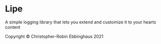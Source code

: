 # Lipe

A simple logging library that lets you extend and customize it to your hearts content

Copyright ©️ Christopher-Robin Ebbinghaus 2021
